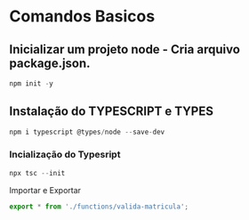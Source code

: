 # Comandos Basicos

## Inicializar um projeto node - Cria arquivo package.json.
~~~~javascript
npm init -y
~~~~

## Instalação do TYPESCRIPT e TYPES
~~~~javascript
npm i typescript @types/node --save-dev
~~~~

### Incialização do Typesript
~~~~javascript
npx tsc --init
~~~~

Importar e Exportar 

~~~~javascript
export * from './functions/valida-matricula';
~~~~
